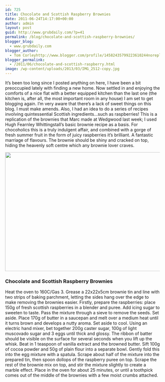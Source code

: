 ```yaml
---
id: 725
title: Chocolate and Scottish Raspberry Brownies
date: 2011-06-24T14:17:00+00:00
author: admin
layout: post
guid: http://www.grubdaily.com/?p=41
permalink: /blog/chocolate-and-scottish-raspberry-brownies/
blogger_blog:
  - www.grubdaily.com
blogger_author:
  - Tom Corleyhttp://www.blogger.com/profile/14582435799223610244noreply@blogger.com
blogger_permalink:
  - /2011/06/chocolate-and-scottish-raspberry.html
image: /wp-content/uploads/2013/03/IMG_2512-copy.jpg
---
```

It&#8217;s been too long since I posted anything on here, I have been a bit preoccupied lately with finding a new home. Now settled in and enjoying the comforts of a nice flat with a better equipped kitchen than the last one (the kitchen is, after all, the most important room in any house) I am set to get blogging again. I&#8217;m very aware that there&#8217;s a lack of sweet things on this blog. I must make amends. Also, I had an idea to do a series of recipes involving quintessential Scottish ingredients&#8230;such as raspberries! This is a replication of the brownies that Marc made at Wedgwood last week; I used Hugh Fearnley Whittingstall&#8217;s basic brownie recipe as a basis. For chocoholics this is a truly indulgent affair, and combined with a gorge of fresh summer fruit in the form of juicy raspberries it&#8217;s brilliant. A fantastic marriage of flavours. The brownie should be shiny and cracked on top, hiding the heavenly soft centre which any brownie lover craves.

[<img class="aligncenter size-large wp-image-213" title="IMG_2512 copy" src="http://www.grubdaily.com/wp-content/uploads/2011/06/IMG_2512-copy-1024x682.jpg" alt="" width="584" height="388" srcset="http://www.grubdaily.com/wp-content/uploads/2011/06/IMG_2512-copy-1024x682.jpg 1024w, http://www.grubdaily.com/wp-content/uploads/2011/06/IMG_2512-copy-300x200.jpg 300w" sizes="(max-width: 584px) 100vw, 584px" />](http://www.grubdaily.com/wp-content/uploads/2011/06/IMG_2512-copy.jpg)

### Chocolate and Scottish Raspberry Brownies

Heat the oven to 160C/Gas 3. Grease a 22x22x5cm brownie tin and line with two strips of baking parchment, letting the sides hang over the edge to make removing the brownies easier. Firstly, prepare the raspberries: place 150g of fresh scottish raspberries in a blender and puree. Add icing sugar to sweeten to taste. Pass the mixture through a sieve to remove the seeds. Set aside. Place 170g of butter in a saucepan and melt over a medium heat until it turns brown and develops a nutty aroma. Set aside to cool. Using an electric hand mixer, bet together 200g caster sugar, 100g of light muscovado sugar and 3 eggs until thick and glossy. The ribbon of batter should be visible on the surface for several seconds when you lift up the whisk. Beat in 1 teaspoon of vanilla extract and the browned butter. Sift 100g of cocoa powder and 50g of plain flour into a separate bowl. Gently fold this into the egg mixture with a spatula. Scrape about half of the mixture into the prepared tin, then spoon dollops of the raspberry puree on top. Scrape the rest of the brownie mix on top, and stir the mixture slightly to create a marble effect. Place in the oven for about 25 minutes, or until a toothpick comes out of the middle of the brownies with a few moist crumbs attached.